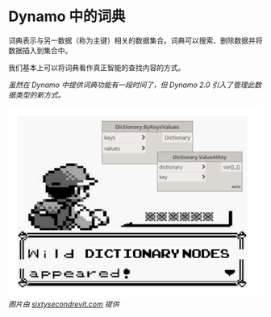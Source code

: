 

# Dynamo 中的词典

词典表示与另一数据（称为主键）相关的数据集合。词典可以搜索、删除数据并将数据插入到集合中。

我们基本上可以将词典看作真正智能的查找内容的方式。

*虽然在 Dynamo 中提供词典功能有一段时间了，但 Dynamo 2.0 引入了管理此数据类型的新方式。*

![IMAGE](images/9/dictionaryNodesAppeared.png) *图片由 [sixtysecondrevit.com](http://sixtysecondrevit.com/2018-01-22-new-dictionary-nodes-in-dynamobim-daily-build/) 提供*

